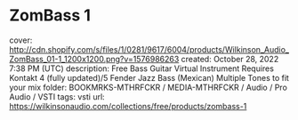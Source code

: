 # ZomBass 1

cover: http://cdn.shopify.com/s/files/1/0281/9617/6004/products/Wilkinson_Audio_ZomBass_01-1_1200x1200.png?v=1576986263
created: October 28, 2022 7:38 PM (UTC)
description: Free Bass Guitar Virtual Instrument Requires Kontakt 4 (fully updated)/5 Fender Jazz Bass (Mexican) Multiple Tones to fit your mix
folder: BOOKMRKS-MTHRFCKR / MEDIA-MTHRFCKR / Audio / Pro Audio / VSTI
tags: vsti
url: https://wilkinsonaudio.com/collections/free/products/zombass-1